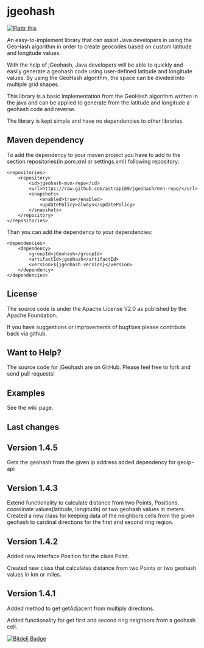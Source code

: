 jgeohash 
========
<a href="http://flattr.com/thing/4067696/astrapi69jgeohash-on-GitHub" target="_blank"><img src="http://api.flattr.com/button/flattr-badge-large.png" alt="Flattr this" title="Flattr this" border="0" /></a>

An easy-to-implement library that can assist Java developers in using the GeoHash algorithm in order to create geocodes based on custom latitude and longitude values.

With the help of jGeohash, Java developers will be able to quickly and easily generate a geohash code using user-defined latitude and longitude values. By using the GeoHash algorithm, the space can be divided into multiple grid shapes.

This library is a basic implementation from the GeoHash algorithm written in the java and can be applied to generate from the latitude and longitude a geohash code and reverse. 

The library is kept simple and have no dependencies to other libraries.

Maven dependency
-------

To add the dependency to your maven project you have to add to the section repositories(in pom.xml or settings.xml) following repository:

	<repositories>
		<repository>
			<id>jgeohash-mvn-repo</id>
			<url>https://raw.github.com/astrapi69/jgeohash/mvn-repo/</url>
			<snapshots>
				<enabled>true</enabled>
				<updatePolicy>always</updatePolicy>
			</snapshots>
		</repository>
	</repositories>
	
Than you can add the dependency to your dependencies:

	<dependencies>
		<dependency>
			<groupId>jGeohash</groupId>
			<artifactId>jgeohash</artifactId>
			<version>${jgeohash.version}</version>
		</dependency>	
	</dependencies>
	
License
-------

The source code is under the Apache License V2.0 as published by the Apache Foundation.

If you have suggestions or improvements of bugfixes please contribute back via github.

Want to Help?
-------

The source code for jGeohash are on GitHub. Please feel free to fork and send pull requests!

Examples
-------

See the wiki page.

Last changes
----------------------
Version 1.4.5
-------------
Gets the geohash from the given ip address
added dependency for geoip-api

Version 1.4.3
-------------
Extend functionality to calculate distance from two Points, Positions, coordinate values(latitude, longitude) or two geohash values in meters.
Created a new class for keeping data of the neighbors cells from the given geohash to cardinal directions for the first and second ring region.


Version 1.4.2
-------------
Added new interface Position for the class Point.

Created new class that calculates distance from two Points or two geohash values in km or miles.


Version 1.4.1
-------------

Added method to get getAdjacent from multiply directions.

Added functionality for get first and second ring neighbors from a geohash cell.


[![Bitdeli Badge](https://d2weczhvl823v0.cloudfront.net/astrapi69/jgeohash/trend.png)](https://bitdeli.com/free "Bitdeli Badge")

